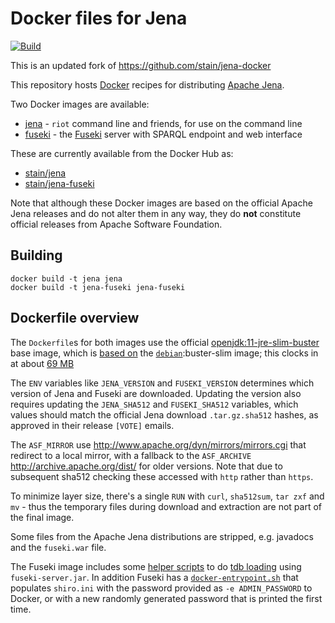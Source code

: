 # Docker files for Jena

[![Build](https://github.com/WWU-AMM/jena-docker/actions/workflows/main.yml/badge.svg)](https://github.com/WWU-AMM/jena-docker/actions/workflows/main.yml)

This is an updated fork of <https://github.com/stain/jena-docker>

This repository hosts [Docker](https://www.docker.com/) recipes for distributing
[Apache Jena](http://jena.apache.org/).

Two Docker images are available:

 - [jena](jena/) - `riot` command line and friends, for use on the command line
 - [fuseki](fuseki/) - the [Fuseki](http://jena.apache.org/documentation/fuseki2/) server with SPARQL endpoint and web interface

These are currently available from the Docker Hub as:

 - [stain/jena](https://hub.docker.com/r/stain/jena/)
 - [stain/jena-fuseki](https://hub.docker.com/r/stain/jena-fuseki/)

Note that although these Docker images are based on the official Apache Jena releases
and do not alter them in any way, they do **not** constitute official releases
from Apache Software Foundation.

## Building

```shell
docker build -t jena jena
docker build -t jena-fuseki jena-fuseki
```

## Dockerfile overview

The `Dockerfile`s for both images use the official [openjdk:11-jre-slim-buster](https://hub.docker.com/r/_/openjdk/) base image, which is [based on](https://github.com/docker-library/openjdk/blob/master/11/jre/slim/Dockerfile) the [`debian`](https://hub.docker.com/_/debian/):buster-slim image; this clocks in at about [69 MB](https://microbadger.com/images/openjdk:11-jre-slim-buster)

The `ENV` variables like `JENA_VERSION` and `FUSEKI_VERSION` determines which version of Jena and Fuseki are downloaded. Updating the version also requires updating the `JENA_SHA512` and `FUSEKI_SHA512` variables, which values should match the official Jena download `.tar.gz.sha512` hashes, as approved in their release `[VOTE]` emails.

The `ASF_MIRROR` use <http://www.apache.org/dyn/mirrors/mirrors.cgi> that redirect to a local mirror, with a fallback to the `ASF_ARCHIVE` <http://archive.apache.org/dist/> for older versions. Note that due to subsequent sha512 checking these accessed with `http` rather than `https`.

To minimize layer size, there's a single `RUN` with `curl`, `sha512sum`, `tar zxf` and `mv` - thus the temporary files during download and extraction are not part of the final image.

Some files from the Apache Jena distributions are stripped, e.g. javadocs and the `fuseki.war` file.

The Fuseki image includes some [helper scripts](jena-fuseki/load.sh) to do [tdb loading](https://jena.apache.org/documentation/tdb/commands.html) using `fuseki-server.jar`.
In addition Fuseki has a [`docker-entrypoint.sh`](https://github.com/stain/jena-docker/blob/master/jena-fuseki/docker-entrypoint.sh) that populates `shiro.ini` with the password provided as `-e ADMIN_PASSWORD` to Docker, or with a new randomly generated password that is printed the first time.

